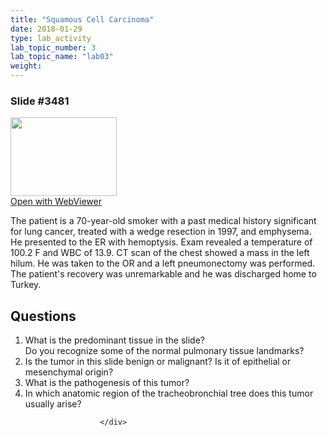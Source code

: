 ```yaml
---
title: "Squamous Cell Carcinoma"
date: 2018-01-29
type: lab_activity
lab_topic_number: 3
lab_topic_name: "lab03"
weight: 
---
```

<div class="entrybody">
						<h3>Slide #3481</h3>

<div class="thumbnail"> <a href="http://virtualslides.cumc.columbia.edu/3481.svs/view.apml?" target="_blank"><img alt="" src="http://pathologylab.ccnmtl.columbia.edu/assets/images/slide_3481.jpg" width="170" height="126" class="mt-image-left"></a><br><a href="http://virtualslides.cumc.columbia.edu/3481.svs/view.apml?" target="_blank">Open with WebViewer</a> </div>

<p>The patient is a 70-year-old smoker with a past medical history significant for lung cancer, treated with a wedge resection in 1997, and emphysema. He presented to the ER with hemoptysis. Exam revealed a temperature of 100.2 F and <span class="caps">WBC </span>of 13.9. CT scan of the chest showed a mass in the left hilum. He was taken to the OR and a left pneumonectomy was performed. The patient's recovery was unremarkable and he was discharged home to Turkey.<br clear="all"></p>

<h2>Questions</h2>


<ol>
<li>What is the predominant tissue in the slide?<br>Do you recognize some of the normal pulmonary tissue landmarks?</li>
<li>Is the tumor in this slide benign or malignant? Is it of epithelial or mesenchymal origin?</li>
<li>What is the pathogenesis of this tumor?</li>
<li>In which anatomic region of the tracheobronchial tree does this tumor usually arise?</li>
</ol>


						
						</div>